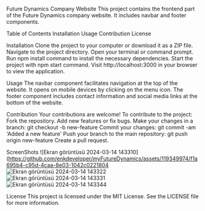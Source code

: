 Future Dynamics Company Website
This project contains the frontend part of the Future Dynamics company website. It includes navbar and footer components.

Table of Contents
Installation
Usage
Contribution
License


Installation
Clone the project to your computer or download it as a ZIP file.
Navigate to the project directory.
Open your terminal or command prompt.
Run npm install command to install the necessary dependencies.
Start the project with npm start command.
Visit http://localhost:3000 in your browser to view the application.


Usage
The navbar component facilitates navigation at the top of the website. It opens on mobile devices by clicking on the menu icon.
The footer component includes contact information and social media links at the bottom of the website.


Contribution
Your contributions are welcome! To contribute to the project:
Fork the repository.
Add new features or fix bugs.
Make your changes in a branch: git checkout -b new-feature
Commit your changes: git commit -am 'Added a new feature'
Push your branch to the main repository: git push origin new-feature
Create a pull request.


ScreenShots
![Ekran görüntüsü 2024-03-14 143310](https://github.com/enkdeveloper/myFutureDynamics/assets/119349974/f1a695b4-c95d-4caa-8e03-1042c0221804
![Ekran görüntüsü 2024-03-14 143322](https://github.com/enkdeveloper/myFutureDynamics/assets/119349974/ab52d84a-5db8-4800-93aa-83177fd1c3af)
![Ekran görüntüsü 2024-03-14 143331](https://github.com/enkdeveloper/myFutureDynamics/assets/119349974/bf24d092-69bd-4637-8143-e399fa412470)
![Ekran görüntüsü 2024-03-14 143344](https://github.com/enkdeveloper/myFutureDynamics/assets/119349974/d417844c-967c-4160-a5c1-2b73192b912a)



License
This project is licensed under the MIT License. See the LICENSE file for more information.
